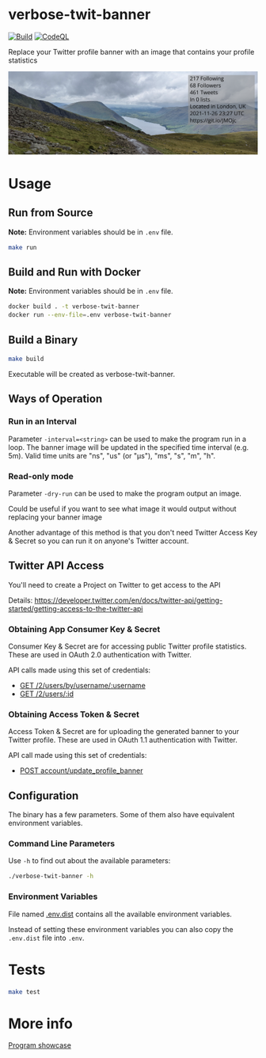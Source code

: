 # verbose-twit-banner

[![Build](https://github.com/oradwell/verbose-twit-banner/actions/workflows/ci-build.yml/badge.svg)](https://github.com/oradwell/verbose-twit-banner/actions/workflows/ci-build.yml)
[![CodeQL](https://github.com/oradwell/verbose-twit-banner/actions/workflows/codeql-analysis.yml/badge.svg)](https://github.com/oradwell/verbose-twit-banner/actions/workflows/codeql-analysis.yml)

Replace your Twitter profile banner with an image
that contains your profile statistics

![sample.png](sample.png)

# Usage

## Run from Source

**Note:** Environment variables should be in `.env` file.

```bash
make run
```

## Build and Run with Docker

**Note:** Environment variables should be in `.env` file.

```bash
docker build . -t verbose-twit-banner
docker run --env-file=.env verbose-twit-banner
```

## Build a Binary

```bash
make build
```

Executable will be created as verbose-twit-banner.

## Ways of Operation

### Run in an Interval

Parameter `-interval=<string>` can be used
to make the program run in a loop.
The banner image will be updated
in the specified time interval (e.g. 5m).
Valid time units are "ns", "us" (or "µs"),
"ms", "s", "m", "h".

### Read-only mode

Parameter `-dry-run` can be used
to make the program output an image.

Could be useful if you want to see
what image it would output
without replacing your banner image

Another advantage of this method is that you don't need
Twitter Access Key & Secret
so you can run it on anyone's Twitter account.

## Twitter API Access

You'll need to create a Project on Twitter to get access to the API

Details: https://developer.twitter.com/en/docs/twitter-api/getting-started/getting-access-to-the-twitter-api

### Obtaining App Consumer Key & Secret

Consumer Key & Secret are for accessing public Twitter profile statistics.
These are used in OAuth 2.0 authentication with Twitter.

API calls made using this set of credentials:

- [GET /2/users/by/username/:username](https://developer.twitter.com/en/docs/twitter-api/users/lookup/api-reference/get-users-by-username-username)
- [GET /2/users/:id](https://developer.twitter.com/en/docs/twitter-api/users/lookup/api-reference/get-users-id)

### Obtaining Access Token & Secret

Access Token & Secret are for uploading the generated banner to your Twitter profile.
These are used in OAuth 1.1 authentication with Twitter.

API call made using this set of credentials:

- [POST account/update_profile_banner](https://developer.twitter.com/en/docs/twitter-api/v1/accounts-and-users/manage-account-settings/api-reference/post-account-update_profile_banner)

## Configuration

The binary has a few parameters.
Some of them also have equivalent environment variables.

### Command Line Parameters

Use `-h` to find out about the available parameters:
```bash
./verbose-twit-banner -h
```

### Environment Variables

File named [.env.dist](.env.dist) contains
all the available environment variables.

Instead of setting these environment variables
you can also copy the `.env.dist` file into `.env`.

# Tests

```bash
make test
```

# More info

[Program showcase](https://blog.radwell.codes/2022/01/go-program-for-a-unique-twitter-profile-banner/)
